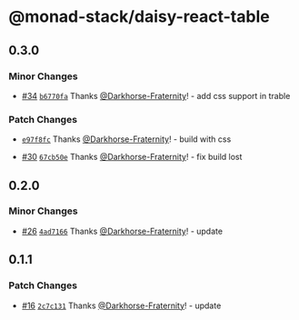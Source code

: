 # @monad-stack/daisy-react-table

## 0.3.0

### Minor Changes

- [#34](https://github.com/Darkhorse-Fraternity/monad-stack/pull/34) [`b6770fa`](https://github.com/Darkhorse-Fraternity/monad-stack/commit/b6770fa5e1fa93eebf23f9f3745b0444af085630) Thanks [@Darkhorse-Fraternity](https://github.com/Darkhorse-Fraternity)! - add css support in trable

### Patch Changes

- [`e97f8fc`](https://github.com/Darkhorse-Fraternity/monad-stack/commit/e97f8fca8ee56c14e4a773081f0c9901c90c12f9) Thanks [@Darkhorse-Fraternity](https://github.com/Darkhorse-Fraternity)! - build with css

- [#30](https://github.com/Darkhorse-Fraternity/monad-stack/pull/30) [`67cb50e`](https://github.com/Darkhorse-Fraternity/monad-stack/commit/67cb50e5798935483152d115c090cf73fac37b61) Thanks [@Darkhorse-Fraternity](https://github.com/Darkhorse-Fraternity)! - fix build lost

## 0.2.0

### Minor Changes

- [#26](https://github.com/Darkhorse-Fraternity/monad-stack/pull/26) [`4ad7166`](https://github.com/Darkhorse-Fraternity/monad-stack/commit/4ad71661d6937ade783552a254b0c80193e6e27f) Thanks [@Darkhorse-Fraternity](https://github.com/Darkhorse-Fraternity)! - update

## 0.1.1

### Patch Changes

- [#16](https://github.com/Darkhorse-Fraternity/monad-stack/pull/16) [`2c7c131`](https://github.com/Darkhorse-Fraternity/monad-stack/commit/2c7c131f88a141e06a8372b341d9aa1c44e7e7a4) Thanks [@Darkhorse-Fraternity](https://github.com/Darkhorse-Fraternity)! - update
